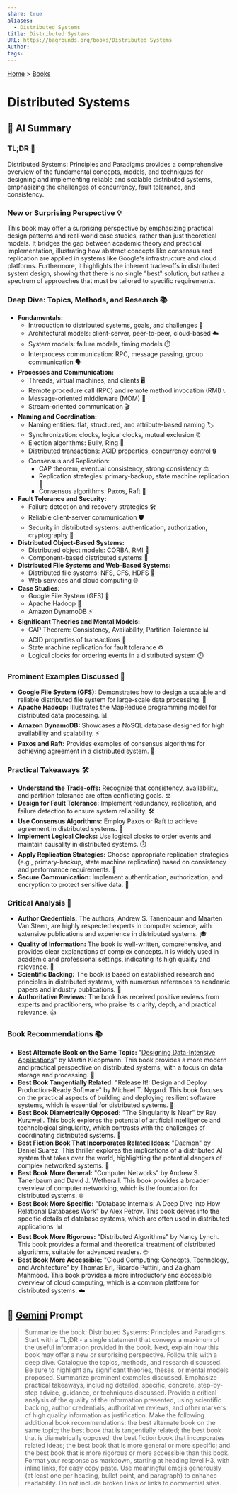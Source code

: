 ```yaml
---
share: true
aliases:
  - Distributed Systems
title: Distributed Systems
URL: https://bagrounds.org/books/Distributed Systems
Author: 
tags: 
---
```

[Home](../index.md) > [Books](./index.md)  
# Distributed Systems  
## 🤖 AI Summary  
### **TL;DR** 🚀  
Distributed Systems: Principles and Paradigms provides a comprehensive overview of the fundamental concepts, models, and techniques for designing and implementing reliable and scalable distributed systems, emphasizing the challenges of concurrency, fault tolerance, and consistency.  
  
### **New or Surprising Perspective** 💡  
This book may offer a surprising perspective by emphasizing practical design patterns and real-world case studies, rather than just theoretical models. It bridges the gap between academic theory and practical implementation, illustrating how abstract concepts like consensus and replication are applied in systems like Google's infrastructure and cloud platforms. Furthermore, it highlights the inherent trade-offs in distributed system design, showing that there is no single "best" solution, but rather a spectrum of approaches that must be tailored to specific requirements.  
  
### **Deep Dive: Topics, Methods, and Research** 📚  
* **Fundamentals:**  
    * Introduction to distributed systems, goals, and challenges 🎯  
    * Architectural models: client-server, peer-to-peer, cloud-based ☁️  
    * System models: failure models, timing models ⏱️  
    * Interprocess communication: RPC, message passing, group communication 🗣️  
* **Processes and Communication:**  
    * Threads, virtual machines, and clients 🖥️  
    * Remote procedure call (RPC) and remote method invocation (RMI) 📞  
    * Message-oriented middleware (MOM) 📨  
    * Stream-oriented communication 🎬  
* **Naming and Coordination:**  
    * Naming entities: flat, structured, and attribute-based naming 🏷️  
    * Synchronization: clocks, logical clocks, mutual exclusion ⏰  
    * Election algorithms: Bully, Ring 👑  
    * Distributed transactions: ACID properties, concurrency control 🔒  
    * Consensus and Replication:  
        * CAP theorem, eventual consistency, strong consistency ⚖️  
        * Replication strategies: primary-backup, state machine replication 🔄  
        * Consensus algorithms: Paxos, Raft 🤝  
* **Fault Tolerance and Security:**  
    * Failure detection and recovery strategies 🛠️  
    * Reliable client-server communication 🛡️  
    * Security in distributed systems: authentication, authorization, cryptography 🔑  
* **Distributed Object-Based Systems:**  
    * Distributed object models: CORBA, RMI 🧰  
    * Component-based distributed systems 🧩  
* **Distributed File Systems and Web-Based Systems:**  
    * Distributed file systems: NFS, GFS, HDFS 📁  
    * Web services and cloud computing 🌐  
* **Case Studies:**  
    * Google File System (GFS) 📂  
    * Apache Hadoop 🐘  
    * Amazon DynamoDB ⚡  
* **Significant Theories and Mental Models:**  
    * CAP Theorem: Consistency, Availability, Partition Tolerance 📊  
    * ACID properties of transactions 🧪  
    * State machine replication for fault tolerance ⚙️  
    * Logical clocks for ordering events in a distributed system ⏱️  
  
### **Prominent Examples Discussed** 📝  
* **Google File System (GFS):** Demonstrates how to design a scalable and reliable distributed file system for large-scale data processing. 🏢  
* **Apache Hadoop:** Illustrates the MapReduce programming model for distributed data processing. 📊  
* **Amazon DynamoDB:** Showcases a NoSQL database designed for high availability and scalability. ⚡  
* **Paxos and Raft:** Provides examples of consensus algorithms for achieving agreement in a distributed system. 🤝  
  
### **Practical Takeaways** 🛠️  
* **Understand the Trade-offs:** Recognize that consistency, availability, and partition tolerance are often conflicting goals. ⚖️  
* **Design for Fault Tolerance:** Implement redundancy, replication, and failure detection to ensure system reliability. 🛠️  
* **Use Consensus Algorithms:** Employ Paxos or Raft to achieve agreement in distributed systems. 🤝  
* **Implement Logical Clocks:** Use logical clocks to order events and maintain causality in distributed systems. ⏱️  
* **Apply Replication Strategies:** Choose appropriate replication strategies (e.g., primary-backup, state machine replication) based on consistency and performance requirements. 🔄  
* **Secure Communication:** Implement authentication, authorization, and encryption to protect sensitive data. 🔑  
  
### **Critical Analysis** 🧐  
* **Author Credentials:** The authors, Andrew S. Tanenbaum and Maarten Van Steen, are highly respected experts in computer science, with extensive publications and experience in distributed systems. 🎓  
* **Quality of Information:** The book is well-written, comprehensive, and provides clear explanations of complex concepts. It is widely used in academic and professional settings, indicating its high quality and relevance. 💯  
* **Scientific Backing:** The book is based on established research and principles in distributed systems, with numerous references to academic papers and industry publications. 🔬  
* **Authoritative Reviews:** The book has received positive reviews from experts and practitioners, who praise its clarity, depth, and practical relevance. 👍  
  
### **Book Recommendations** 📚  
* **Best Alternate Book on the Same Topic:** "[Designing Data-Intensive Applications](./designing-data-intensive-applications.md)" by Martin Kleppmann. This book provides a more modern and practical perspective on distributed systems, with a focus on data storage and processing. 🔄  
* **Best Book Tangentially Related:** "Release It!: Design and Deploy Production-Ready Software" by Michael T. Nygard. This book focuses on the practical aspects of building and deploying resilient software systems, which is essential for distributed systems. 🚀  
* **Best Book Diametrically Opposed:** "The Singularity Is Near" by Ray Kurzweil. This book explores the potential of artificial intelligence and technological singularity, which contrasts with the challenges of coordinating distributed systems. 🤖  
* **Best Fiction Book That Incorporates Related Ideas:** "Daemon" by Daniel Suarez. This thriller explores the implications of a distributed AI system that takes over the world, highlighting the potential dangers of complex networked systems. 👾  
* **Best Book More General:** "Computer Networks" by Andrew S. Tanenbaum and David J. Wetherall. This book provides a broader overview of computer networking, which is the foundation for distributed systems. 🌐  
* **Best Book More Specific:** "Database Internals: A Deep Dive into How Relational Databases Work" by Alex Petrov. This book delves into the specific details of database systems, which are often used in distributed applications. 📊  
* **Best Book More Rigorous:** "Distributed Algorithms" by Nancy Lynch. This book provides a formal and theoretical treatment of distributed algorithms, suitable for advanced readers. 🤓  
* **Best Book More Accessible:** "Cloud Computing: Concepts, Technology, and Architecture" by Thomas Erl, Ricardo Puttini, and Zaigham Mahmood. This book provides a more introductory and accessible overview of cloud computing, which is a common platform for distributed systems. ☁️  
  
## 💬 [Gemini](https://gemini.google.com) Prompt  
> Summarize the book: Distributed Systems: Principles and Paradigms. Start with a TL;DR - a single statement that conveys a maximum of the useful information provided in the book. Next, explain how this book may offer a new or surprising perspective. Follow this with a deep dive. Catalogue the topics, methods, and research discussed. Be sure to highlight any significant theories, theses, or mental models proposed. Summarize prominent examples discussed. Emphasize practical takeaways, including detailed, specific, concrete, step-by-step advice, guidance, or techniques discussed. Provide a critical analysis of the quality of the information presented, using scientific backing, author credentials, authoritative reviews, and other markers of high quality information as justification. Make the following additional book recommendations: the best alternate book on the same topic; the best book that is tangentially related; the best book that is diametrically opposed; the best fiction book that incorporates related ideas; the best book that is more general or more specific; and the best book that is more rigorous or more accessible than this book. Format your response as markdown, starting at heading level H3, with inline links, for easy copy paste. Use meaningful emojis generously (at least one per heading, bullet point, and paragraph) to enhance readability. Do not include broken links or links to commercial sites.